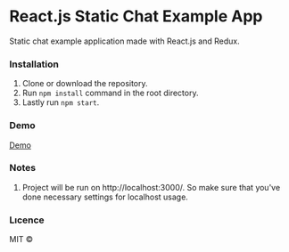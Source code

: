 # React.js Static Chat Example App

Static chat example application made with React.js and Redux.

### Installation

1. Clone or download the repository.
2. Run `npm install` command in the root directory.
3. Lastly run `npm start`.

### Demo

[Demo](https://drive.google.com/uc?export=view&id=1WxDpVfnrNqTkBlhSG2yal9VTAqcy_GEE)

### Notes

1. Project will be run on http://localhost:3000/. So make sure that you've done necessary settings for localhost usage.

### Lıcence

MIT ©

